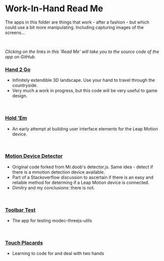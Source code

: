 Work-In-Hand Read Me
====================

<!-- Only show the following div when viewed on GitHub -->
<div style=display:none; >
You may also view this project as a <a href="http://jaanga.github.io/gestification/#events-timely#readme.md#" target="_blank">Jaanga app</a>.
</div>

The apps in this folder are things that work - after a fashion - but which could use a bit more manipulating. Including capturing images of the screens...

<br>

_Clicking on the links in this 'Read Me' will take you to the source code of the app on GitHub._

### [Hand 2 Go](https://github.com/jaanga/gestification/tree/gh-pages/work-in-hand/hand2go)  

- Infinitely extendible 3D landscape. Use your hand to travel through the countryside. 
- Very much a work in progress, but this code will be very useful to game design.

<br>

### [Hold 'Em](https://github.com/jaanga/gestification/tree/gh-pages/work-in-hand/holdem)  

- An early attempt at building user interface elements for the Leap Motion device. 

<br>

### [Motion Device Detector](https://github.com/jaanga/gestification/tree/gh-pages/work-in-hand/motion-device-detector) 

- Original code forked from Mr.doob's detector.js. Same idea - detect if there is a mmotion detection device available.
- Part of a Stackoverflow discussion to ascertain if there is an easy and reliable method for determing if a Leap Motion device is connected.
- Dimitry and my conclusions: there is not.

<br>


### [Toolbar Test](https://github.com/jaanga/gestification/tree/gh-pages/work-in-hand/toolbar-test) 

- The app for testing modec-threejs-utils

<br>

### [Touch Placards](https://github.com/jaanga/gestification/tree/gh-pages/work-in-hand/touch-placards) 

- Learning to code for and deal with two hands

<br>
